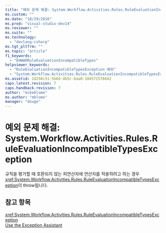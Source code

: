 ```yaml
---
title: "예외 문제 해결: System.Workflow.Activities.Rules.RuleEvaluationIncompatibleTypesException | Microsoft Docs"
ms.custom: ""
ms.date: "10/29/2016"
ms.prod: "visual-studio-dev14"
ms.reviewer: ""
ms.suite: ""
ms.technology: 
  - "devlang-csharp"
ms.tgt_pltfrm: ""
ms.topic: "article"
f1_keywords: 
  - "EHWARRuleEvaluationIncompatibleTypes"
helpviewer_keywords: 
  - "RuleEvaluationIncompatibleTypesException 예외"
  - "System.Workflow.Activities.Rules.RuleEvaluationIncompatibleTypesException 예외"
ms.assetid: 2d250c51-5b6d-4b5c-baa0-104572576642
caps.latest.revision: 7
caps.handback.revision: 7
author: "mikeblome"
ms.author: "mblome"
manager: "douge"
---
```

# 예외 문제 해결: System.Workflow.Activities.Rules.RuleEvaluationIncompatibleTypesException
규칙을 평가할 때 호환되지 않는 피연산자에 연산자를 적용하려고 하는 경우 <xref:System.Workflow.Activities.Rules.RuleEvaluationIncompatibleTypesException>이 throw됩니다.  
  
## 참고 항목  
 <xref:System.Workflow.Activities.Rules.RuleEvaluationIncompatibleTypesException>   
 [Use the Exception Assistant](../Topic/How%20to:%20Use%20the%20Exception%20Assistant.md)